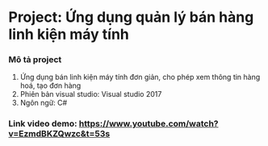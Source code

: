 # Project: Ứng dụng quản lý bán hàng linh kiện máy tính

### Mô tả project
1. Ứng dụng bán linh kiện máy tính đơn giản, cho phép xem thông tin hàng hoá, tạo đơn hàng
2. Phiên bản visual studio: Visual studio 2017
3. Ngôn ngữ: C#

### Link video demo: https://www.youtube.com/watch?v=EzmdBKZQwzc&t=53s